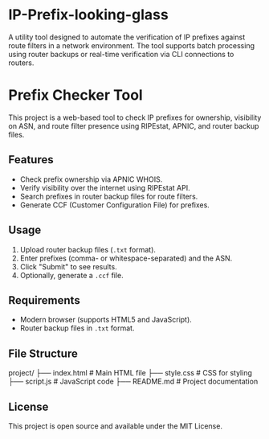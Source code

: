 # IP-Prefix-looking-glass

A utility tool designed to automate the verification of IP prefixes against route filters in a network environment. The tool supports batch processing using router backups or real-time verification via CLI connections to routers.

# Prefix Checker Tool

This project is a web-based tool to check IP prefixes for ownership, visibility on ASN, and route filter presence using RIPEstat, APNIC, and router backup files.

## Features
- Check prefix ownership via APNIC WHOIS.
- Verify visibility over the internet using RIPEstat API.
- Search prefixes in router backup files for route filters.
- Generate CCF (Customer Configuration File) for prefixes.

## Usage
1. Upload router backup files (`.txt` format).
2. Enter prefixes (comma- or whitespace-separated) and the ASN.
3. Click "Submit" to see results.
4. Optionally, generate a `.ccf` file.

## Requirements
- Modern browser (supports HTML5 and JavaScript).
- Router backup files in `.txt` format.

## File Structure

project/ ├── index.html # Main HTML file ├── style.css # CSS for styling ├── script.js # JavaScript code ├── README.md # Project documentation

## License
This project is open source and available under the MIT License.
